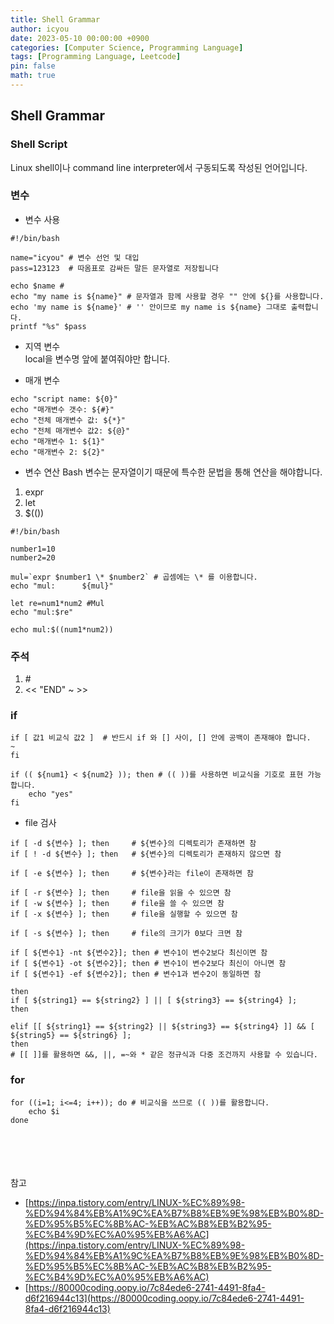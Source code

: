 ```yaml
---
title: Shell Grammar
author: icyou
date: 2023-05-10 00:00:00 +0900
categories: [Computer Science, Programming Language]
tags: [Programming Language, Leetcode]
pin: false
math: true
---
```


## Shell Grammar

### Shell Script
Linux shell이나 command line interpreter에서 구동되도록 작성된 언어입니다.

### 변수
- 변수 사용  

```
#!/bin/bash

name="icyou" # 변수 선언 및 대입
pass=123123  # 따옴표로 감싸든 말든 문자열로 저장됩니다

echo $name # 
echo "my name is ${name}" # 문자열과 함께 사용할 경우 "" 안에 ${}를 사용합니다.
echo 'my name is ${name}' # '' 안이므로 my name is ${name} 그대로 출력합니다.
printf "%s" $pass
```

- 지역 변수  
local을 변수명 앞에 붙여줘야만 합니다.

- 매개 변수

```
echo "script name: ${0}"
echo "매개변수 갯수: ${#}"
echo "전체 매개변수 값: ${*}"
echo "전체 매개변수 값2: ${@}"
echo "매개변수 1: ${1}"
echo "매개변수 2: ${2}"
```

- 변수 연산
Bash 변수는 문자열이기 때문에 특수한 문법을 통해 연산을 해야합니다.
1. expr
2. let
3. $(())

```
#!/bin/bash

number1=10
number2=20

mul=`expr $number1 \* $number2` # 곱셈에는 \* 를 이용합니다.
echo "mul:      ${mul}"

let re=num1*num2 #Mul
echo "mul:$re"

echo mul:$((num1*num2))
```

### 주석
1. \#
2. << "END" ~ >>

### if

```
if [ 값1 비교식 값2 ]  # 반드시 if 와 [] 사이, [] 안에 공백이 존재해야 합니다.
~
fi
```
```
if (( ${num1} < ${num2} )); then # (( ))를 사용하면 비교식을 기호로 표현 가능합니다.
    echo "yes"
fi
```

- file 검사

```
if [ -d ${변수} ]; then     # ${변수}의 디렉토리가 존재하면 참
if [ ! -d ${변수} ]; then	  # ${변수}의 디렉토리가 존재하지 않으면 참

if [ -e ${변수} ]; then     # ${변수}라는 file이 존재하면 참

if [ -r ${변수} ]; then     # file을 읽을 수 있으면 참
if [ -w ${변수} ]; then     # file을 쓸 수 있으면 참
if [ -x ${변수} ]; then     # file을 실행할 수 있으면 참

if [ -s ${변수} ]; then     # file의 크기가 0보다 크면 참

if [ ${변수1} -nt ${변수2}]; then # 변수1이 변수2보다 최신이면 참
if [ ${변수1} -ot ${변수2}]; then # 변수1이 변수2보다 최신이 아니면 참
if [ ${변수1} -ef ${변수2}]; then # 변수1과 변수2이 동일하면 참
```
```
then
if [ ${string1} == ${string2} ] || [ ${string3} == ${string4} ];
then 

elif [[ ${string1} == ${string2} || ${string3} == ${string4} ]] && [ ${string5} == ${string6} ];
then
# [[ ]]를 활용하면 &&, ||, =~와 * 같은 정규식과 다중 조건까지 사용할 수 있습니다.
```

### for

```
for ((i=1; i<=4; i++)); do # 비교식을 쓰므로 (( ))를 활용합니다.
    echo $i
done
```

<br/><br/><br/><br/>
참고 
- [https://inpa.tistory.com/entry/LINUX-%EC%89%98-%ED%94%84%EB%A1%9C%EA%B7%B8%EB%9E%98%EB%B0%8D-%ED%95%B5%EC%8B%AC-%EB%AC%B8%EB%B2%95-%EC%B4%9D%EC%A0%95%EB%A6%AC](https://inpa.tistory.com/entry/LINUX-%EC%89%98-%ED%94%84%EB%A1%9C%EA%B7%B8%EB%9E%98%EB%B0%8D-%ED%95%B5%EC%8B%AC-%EB%AC%B8%EB%B2%95-%EC%B4%9D%EC%A0%95%EB%A6%AC)
- [https://80000coding.oopy.io/7c84ede6-2741-4491-8fa4-d6f216944c13](https://80000coding.oopy.io/7c84ede6-2741-4491-8fa4-d6f216944c13)